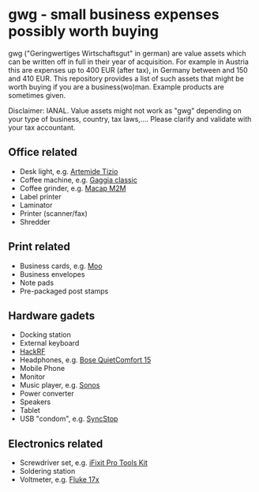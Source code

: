 # gwg - small business expenses possibly worth buying

gwg ("Geringwertiges Wirtschaftsgut" in german) are value assets which can be
written off in full in their year of acquisition.  For example in Austria this
are expenses up to 400 EUR (after tax), in Germany between and 150 and 410 EUR.
This repository provides a list of such assets that might be worth buying if
you are a business(wo)man. Example products are sometimes given.

Disclaimer: IANAL. Value assets might not work as "gwg" depending on your type
of business, country, tax laws,.... Please clarify and validate with your tax
accountant.

## Office related

* Desk light, e.g. [Artemide Tizio](http://www.amazon.de/dp/B00T83QYRI)
* Coffee machine, e.g. [Gaggia classic](http://www.amazon.de/dp/B00P2I15ZY)
* Coffee grinder, e.g. [Macap M2M](http://www.amazon.de/dp/B00866KEN8)
* Label printer
* Laminator
* Printer (scanner/fax)
* Shredder

## Print related

* Business cards, e.g. [Moo](https://www.moo.com/eu/)
* Business envelopes
* Note pads
* Pre-packaged post stamps

## Hardware gadets

* Docking station
* External keyboard
* [HackRF](https://greatscottgadgets.com/hackrf/)
* Headphones, e.g. [Bose QuietComfort 15](http://www.amazon.com/gp/product/B0054JJ0QW)
* Mobile Phone
* Monitor
* Music player, e.g. [Sonos](http://www.sonos.com/)
* Power converter
* Speakers
* Tablet
* USB "condom", e.g. [SyncStop](http://syncstop.com/)

## Electronics related

* Screwdriver set, e.g. [iFixit Pro Tools Kit](https://eustore.ifixit.com/en/Tools/Toolkits/Pro-Tech-Toolkit.html)
* Soldering station
* Voltmeter, e.g. [Fluke 17x](http://www.amazon.de/dp/B007S43594)
